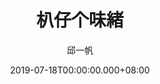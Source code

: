 ---
issue: 335
title: 朳仔个味緒
author: 邱一帆
language: 四縣
date: 2019-07-18T00:00:00.000+08:00
topic: 抒懷
difficulty: 2
wikidata: Q98096223
wikidata_link: https://www.wikidata.org/wiki/Q98096223
---